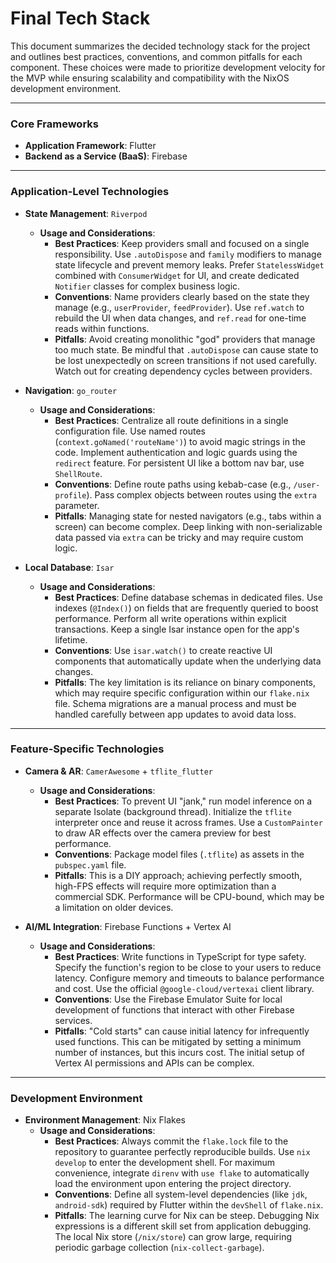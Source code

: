 # Final Tech Stack

This document summarizes the decided technology stack for the project and outlines best practices, conventions, and common pitfalls for each component. These choices were made to prioritize development velocity for the MVP while ensuring scalability and compatibility with the NixOS development environment.

---

### Core Frameworks
*   **Application Framework**: Flutter
*   **Backend as a Service (BaaS)**: Firebase

---

### Application-Level Technologies

*   **State Management**: `Riverpod`
    *   **Usage and Considerations**:
        *   **Best Practices**: Keep providers small and focused on a single responsibility. Use `.autoDispose` and `family` modifiers to manage state lifecycle and prevent memory leaks. Prefer `StatelessWidget` combined with `ConsumerWidget` for UI, and create dedicated `Notifier` classes for complex business logic.
        *   **Conventions**: Name providers clearly based on the state they manage (e.g., `userProvider`, `feedProvider`). Use `ref.watch` to rebuild the UI when data changes, and `ref.read` for one-time reads within functions.
        *   **Pitfalls**: Avoid creating monolithic "god" providers that manage too much state. Be mindful that `.autoDispose` can cause state to be lost unexpectedly on screen transitions if not used carefully. Watch out for creating dependency cycles between providers.

*   **Navigation**: `go_router`
    *   **Usage and Considerations**:
        *   **Best Practices**: Centralize all route definitions in a single configuration file. Use named routes (`context.goNamed('routeName')`) to avoid magic strings in the code. Implement authentication and logic guards using the `redirect` feature. For persistent UI like a bottom nav bar, use `ShellRoute`.
        *   **Conventions**: Define route paths using kebab-case (e.g., `/user-profile`). Pass complex objects between routes using the `extra` parameter.
        *   **Pitfalls**: Managing state for nested navigators (e.g., tabs within a screen) can become complex. Deep linking with non-serializable data passed via `extra` can be tricky and may require custom logic.

*   **Local Database**: `Isar`
    *   **Usage and Considerations**:
        *   **Best Practices**: Define database schemas in dedicated files. Use indexes (`@Index()`) on fields that are frequently queried to boost performance. Perform all write operations within explicit transactions. Keep a single Isar instance open for the app's lifetime.
        *   **Conventions**: Use `isar.watch()` to create reactive UI components that automatically update when the underlying data changes.
        *   **Pitfalls**: The key limitation is its reliance on binary components, which may require specific configuration within our `flake.nix` file. Schema migrations are a manual process and must be handled carefully between app updates to avoid data loss.

---

### Feature-Specific Technologies

*   **Camera & AR**: `CamerAwesome` + `tflite_flutter`
    *   **Usage and Considerations**:
        *   **Best Practices**: To prevent UI "jank," run model inference on a separate Isolate (background thread). Initialize the `tflite` interpreter once and reuse it across frames. Use a `CustomPainter` to draw AR effects over the camera preview for best performance.
        *   **Conventions**: Package model files (`.tflite`) as assets in the `pubspec.yaml` file.
        *   **Pitfalls**: This is a DIY approach; achieving perfectly smooth, high-FPS effects will require more optimization than a commercial SDK. Performance will be CPU-bound, which may be a limitation on older devices.

*   **AI/ML Integration**: Firebase Functions + Vertex AI
    *   **Usage and Considerations**:
        *   **Best Practices**: Write functions in TypeScript for type safety. Specify the function's region to be close to your users to reduce latency. Configure memory and timeouts to balance performance and cost. Use the official `@google-cloud/vertexai` client library.
        *   **Conventions**: Use the Firebase Emulator Suite for local development of functions that interact with other Firebase services.
        *   **Pitfalls**: "Cold starts" can cause initial latency for infrequently used functions. This can be mitigated by setting a minimum number of instances, but this incurs cost. The initial setup of Vertex AI permissions and APIs can be complex.

---

### Development Environment

*   **Environment Management**: Nix Flakes
    *   **Usage and Considerations**:
        *   **Best Practices**: Always commit the `flake.lock` file to the repository to guarantee perfectly reproducible builds. Use `nix develop` to enter the development shell. For maximum convenience, integrate `direnv` with `use flake` to automatically load the environment upon entering the project directory.
        *   **Conventions**: Define all system-level dependencies (like `jdk`, `android-sdk`) required by Flutter within the `devShell` of `flake.nix`.
        *   **Pitfalls**: The learning curve for Nix can be steep. Debugging Nix expressions is a different skill set from application debugging. The local Nix store (`/nix/store`) can grow large, requiring periodic garbage collection (`nix-collect-garbage`). 